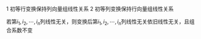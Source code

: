 1 初等行变换保持列向量组线性关系
2 初等列变换保持行向量组线性关系

若第$i_1,i_2,\cdots,i_n$列线性无关，则变换后第$i_1,i_2,\cdots,i_n$列线性无关依旧线性无关，且组合系数不变